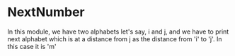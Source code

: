 # NextNumber
In this module, we have two alphabets let's say, i and j, and we have to print next alphabet which is at a distance from j as the distance from 'i' to 'j'. In this case it is 'm' 
